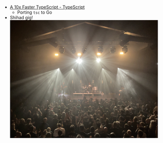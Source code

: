 - [A 10x Faster TypeScript - TypeScript](https://devblogs.microsoft.com/typescript/typescript-native-port/)
	- Porting `tsc` to Go
- Shihad gig!
  ![Shihad2025.jpg](../assets/Shihad2025_1741810193376_0.jpg)
